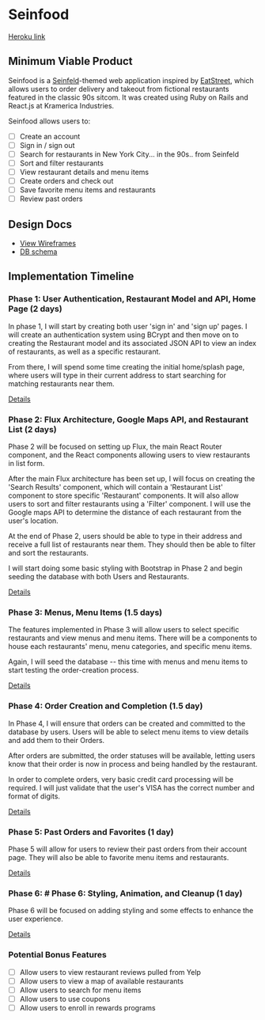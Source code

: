 # Seinfood

[Heroku link][heroku]

[heroku]: https://seinfood.herokuapp.com/

## Minimum Viable Product

Seinfood is a [Seinfeld][seinfeld]-themed web application inspired by
[EatStreet][eatstreet], which allows users to order delivery and takeout
from fictional restaurants featured in the classic 90s sitcom. It was
created using Ruby on Rails and React.js at Kramerica Industries.

Seinfood allows users to:

- [ ] Create an account
- [ ] Sign in / sign out
- [ ] Search for restaurants in New York City... in the 90s.. from Seinfeld
- [ ] Sort and filter restaurants
- [ ] View restaurant details and menu items
- [ ] Create orders and check out
- [ ] Save favorite menu items and restaurants
- [ ] Review past orders

[seinfeld]: https://en.wikipedia.org/wiki/Seinfeld
[eatstreet]: https://eatstreet.com/

## Design Docs
* [View Wireframes][view]
* [DB schema][schema]

[view]: ./docs/views.md
[schema]: ./docs/schema.md

## Implementation Timeline

### Phase 1: User Authentication, Restaurant Model and API, Home Page (2 days)

In phase 1, I will start by creating both user 'sign in' and 'sign up'
pages. I will create an authentication system using BCrypt and then move
on to creating the Restaurant model and its associated JSON API to view
an index of restaurants, as well as a specific restaurant.

From there, I will spend some time creating the initial home/splash
page, where users will type in their current address to start searching
for matching restaurants near them.

[Details][phase-one]

### Phase 2: Flux Architecture, Google Maps API, and Restaurant List (2 days)

Phase 2 will be focused on setting up Flux, the main React Router
component, and the React components allowing users to view restaurants
in list form.

After the main Flux architecture has been set up, I will focus on
creating the 'Search Results' component, which will contain a
'Restaurant List' component to store specific 'Restaurant' components.
It will also allow users to sort and filter restaurants using a
'Filter' component. I will use the Google maps API to determine the
distance of each restaurant from the user's location.

At the end of Phase 2, users should be able to type in their address
and receive a full list of restaurants near them. They should then be
able to filter and sort the restaurants.

I will start doing some basic styling with Bootstrap in Phase 2 and
begin seeding the database with both Users and Restaurants.

[Details][phase-two]

### Phase 3: Menus, Menu Items (1.5 days)

The features implemented in Phase 3 will allow users to select specific
restaurants and view menus and menu items. There will
be a components to house each restaurants' menu, menu categories, and
specific menu items.

Again, I will seed the database -- this time with menus and menu items
to start testing the order-creation process.

[Details][phase-three]

### Phase 4: Order Creation and Completion (1.5 day)

In Phase 4, I will ensure that orders can be created and committed to
the database by users. Users will be able to select menu items to view
details and add them to their Orders.

After orders are submitted, the order statuses will be available,
letting users know that their order is now in process and being handled
by the restaurant.

In order to complete orders, very basic credit card processing will be
required. I will just validate that the user's VISA has the correct
number and format of digits.

[Details][phase-four]

### Phase 5: Past Orders and Favorites (1 day)

Phase 5 will allow for users to review their past orders from their
account page. They will also be able to favorite menu items and
restaurants.

[Details][phase-five]

### Phase 6: # Phase 6: Styling, Animation, and Cleanup (1 day)

Phase 6 will be focused on adding styling and some effects to enhance
the user experience.

[Details][phase-six]

### Potential Bonus Features
- [ ] Allow users to view restaurant reviews pulled from Yelp
- [ ] Allow users to view a map of available restaurants
- [ ] Allow users to search for menu items
- [ ] Allow users to use coupons
- [ ] Allow users to enroll in rewards programs

[phase-one]: ./docs/phases/phase1.md
[phase-two]: ./docs/phases/phase2.md
[phase-three]: ./docs/phases/phase3.md
[phase-four]: ./docs/phases/phase4.md
[phase-five]: ./docs/phases/phase5.md
[phase-six]: ./docs/phases/phase6.md
